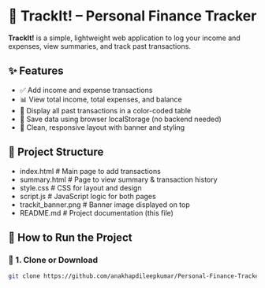 # 📒 TrackIt! – Personal Finance Tracker

**TrackIt!** is a simple, lightweight web application to log your income and expenses, view summaries, and track past transactions.


## ✨ Features

- ✅ Add income and expense transactions
- 📊 View total income, total expenses, and balance
- 🧾 Display all past transactions in a color-coded table
- 💾 Save data using browser localStorage (no backend needed)
- 🎨 Clean, responsive layout with banner and styling



## 📁 Project Structure

-  index.html           # Main page to add transactions
-  summary.html         # Page to view summary & transaction history
-  style.css            # CSS for layout and design
-  script.js            # JavaScript logic for both pages
-  trackit_banner.png   # Banner image displayed on top
-  README.md            # Project documentation (this file)



## 🚀 How to Run the Project

### 🧱 1. Clone or Download

```bash
git clone https://github.com/anakhapdileepkumar/Personal-Finance-Tracker.git
